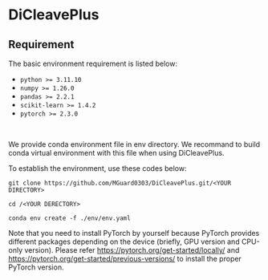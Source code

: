 # DiCleavePlus

## Requirement
The basic environment requirement is listed below:
* `python >= 3.11.10`
* `numpy >= 1.26.0`
* `pandas >= 2.2.1`
* `scikit-learn >= 1.4.2`
* `pytorch >= 2.3.0`

<br>

We provide conda environment file in env directory. We recommand to build conda virtual environment with this file when using DiCleavePlus.

To establish the environment, use these codes below:

`git clone https://github.com/MGuard0303/DiCleavePlus.git/<YOUR DIRECTORY>`

`cd /<YOUR DERECTORY>`

`conda env create -f ./env/env.yaml`

Note that you need to install PyTorch by yourself because PyTorch provides different packages depending on the device (briefly, GPU version and CPU-only version). Please refer https://pytorch.org/get-started/locally/ and https://pytorch.org/get-started/previous-versions/ to install the proper PyTorch version.
